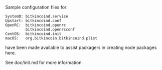Sample configuration files for:
```
SystemD: bitkincoind.service
Upstart: bitkincoind.conf
OpenRC:  bitkincoind.openrc
         bitkincoind.openrcconf
CentOS:  bitkincoind.init
macOS:   org.bitkincoin.bitkincoind.plist
```
have been made available to assist packagers in creating node packages here.

See doc/init.md for more information.
